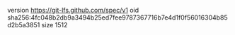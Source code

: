 version https://git-lfs.github.com/spec/v1
oid sha256:4fc048b2db9a3494b25ed7fee9787367716b7e4d1f0f56016304b85d2b5a3851
size 1512
